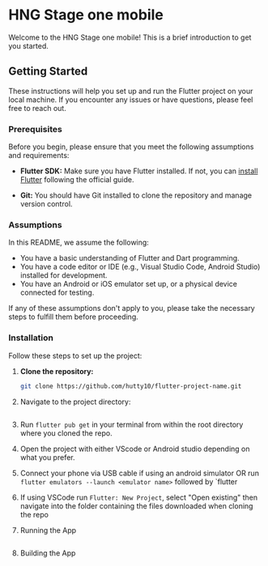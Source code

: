 # HNG Stage one mobile

Welcome to the HNG Stage one mobile! This is a brief introduction to get you started.

## Getting Started

These instructions will help you set up and run the Flutter project on your local machine. If you encounter any issues or have questions, please feel free to reach out.

### Prerequisites

Before you begin, please ensure that you meet the following assumptions and requirements:

- **Flutter SDK:** Make sure you have Flutter installed. If not, you can [install Flutter](https://flutter.dev/docs/get-started/install) following the official guide.

- **Git:** You should have Git installed to clone the repository and manage version control.

### Assumptions

In this README, we assume the following:

- You have a basic understanding of Flutter and Dart programming.
- You have a code editor or IDE (e.g., Visual Studio Code, Android Studio) installed for development.
- You have an Android or iOS emulator set up, or a physical device connected for testing.

If any of these assumptions don't apply to you, please take the necessary steps to fulfill them before proceeding.

### Installation

Follow these steps to set up the project:

1. **Clone the repository:**

   ```bash
   git clone https://github.com/hutty10/flutter-project-name.git

2. Navigate to the project directory:
    ```cd stage_one_mobile

3. Run `flutter pub get` in your terminal from within the root directory where you cloned the repo.
4. Open the project with either VScode or Android studio depending on what you prefer.
5. Connect your phone via USB cable if using an android simulator OR run `flutter emulators --launch <emulator name>` followed by `flutter
6. If using VSCode run `Flutter: New Project`, select "Open existing" then navigate into the folder containing the files downloaded when cloning the repo
7. Running the App
    ```flutter run

8. Building the App
    ```flutter build apk
